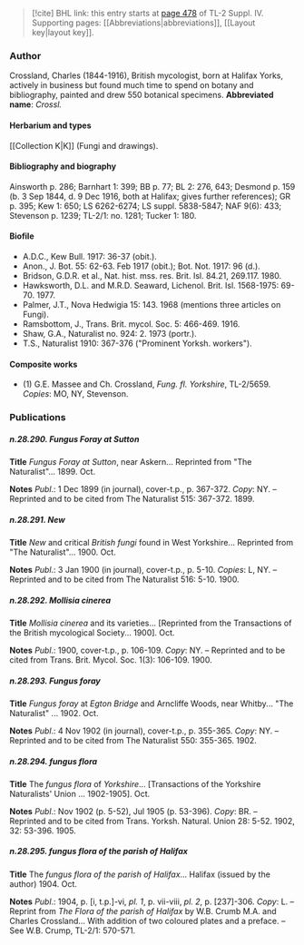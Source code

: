 > [!cite] BHL link: this entry starts at [page 478](https://www.biodiversitylibrary.org/page/33266155) of TL-2 Suppl. IV.
> Supporting pages: [[Abbreviations|abbreviations]], [[Layout key|layout key]].

### Author

Crossland, Charles (1844-1916), British mycologist, born at Halifax Yorks, actively in business but found much time to spend on botany and bibliography, painted and drew 550 botanical specimens. 
**Abbreviated name**: *Crossl.*

#### Herbarium and types

[[Collection K|K]] (Fungi and drawings).

#### Bibliography and biography

Ainsworth p. 286; Barnhart 1: 399; BB p. 77; BL 2: 276, 643; Desmond p. 159 (b. 3 Sep 1844, d. 9 Dec 1916, both at Halifax; gives further references); GR p. 395; Kew 1: 650; LS 6262-6274; LS suppl. 5838-5847; NAF 9(6): 433; Stevenson p. 1239; TL-2/1: no. 1281; Tucker 1: 180.

#### Biofile

- A.D.C., Kew Bull. 1917: 36-37 (obit.).
- Anon., J. Bot. 55: 62-63. Feb 1917 (obit.); Bot. Not. 1917: 96 (d.).
- Bridson, G.D.R. et al., Nat. hist. mss. res. Brit. Isl. 84.21, 269.117. 1980.
- Hawksworth, D.L. and M.R.D. Seaward, Lichenol. Brit. Isl. 1568-1975: 69-70. 1977.
- Palmer, J.T., Nova Hedwigia 15: 143. 1968 (mentions three articles on Fungi).
- Ramsbottom, J., Trans. Brit. mycol. Soc. 5: 466-469. 1916.
- Shaw, G.A., Naturalist no. 924: 2. 1973 (portr.).
- T.S., Naturalist 1910: 367-376 ("Prominent Yorksh. workers").

#### Composite works

- (1) G.E. Massee and Ch. Crossland, *Fung. fl. Yorkshire*, TL-2/5659. *Copies*: MO, NY, Stevenson.

### Publications

##### n.28.290. Fungus Foray at Sutton

**Title**
*Fungus Foray at Sutton*, near Askern... Reprinted from "The Naturalist"... 1899. Oct.

**Notes**
*Publ*.: 1 Dec 1899 (in journal), cover-t.p., p. 367-372. *Copy*: NY. – Reprinted and to be cited from The Naturalist 515: 367-372. 1899.

##### n.28.291. New

**Title**
*New* and critical *British fungi* found in West Yorkshire... Reprinted from "The Naturalist"... 1900. Oct.

**Notes**
*Publ*.: 3 Jan 1900 (in journal), cover-t.p., p. 5-10. *Copies*: L, NY. – Reprinted and to be cited from The Naturalist 516: 5-10. 1900.

##### n.28.292. Mollisia cinerea

**Title**
*Mollisia cinerea* and its varieties... \[Reprinted from the Transactions of the British mycological Society... 1900\]. Oct.

**Notes**
*Publ*.: 1900, cover-t.p., p. 106-109. *Copy*: NY. – Reprinted and to be cited from Trans. Brit. Mycol. Soc. 1(3): 106-109. 1900.

##### n.28.293. Fungus foray

**Title**
*Fungus foray* at *Egton Bridge* and Arncliffe Woods, near Whitby... "The Naturalist" ... 1902. Oct.

**Notes**
*Publ*.: 4 Nov 1902 (in journal), cover-t.p., p. 355-365. *Copy*: NY. – Reprinted and to be cited from The Naturalist 550: 355-365. 1902.

##### n.28.294. fungus flora

**Title**
The *fungus flora* of *Yorkshire*... \[Transactions of the Yorkshire Naturalists' Union ... 1902-1905\]. Oct.

**Notes**
*Publ*.: Nov 1902 (p. 5-52), Jul 1905 (p. 53-396). *Copy*: BR. – Reprinted and to be cited from Trans. Yorksh. Natural. Union 28: 5-52. 1902, 32: 53-396. 1905.

##### n.28.295. fungus flora of the parish of Halifax

**Title**
The *fungus flora of the parish of Halifax*... Halifax (issued by the author) 1904. Oct.

**Notes**
*Publ*.: 1904, p. \[i, t.p.\]-vi, *pl. 1*, p. vii-viii, *pl. 2*, p. \[237\]-306. *Copy*: L. – Reprint from *The* *Flora of the parish of Halifax* by W.B. Crumb M.A. and Charles Crossland... With addition of two coloured plates and a preface. – See W.B. Crump, TL-2/1: 570-571.


